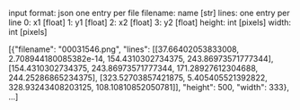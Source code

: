 input format:
json
one entry per file
    filename: name [str]
    lines: one entry per line
        0: x1 [float]
        1: y1 [float]
        2: x2 [float]
        3: y2 [float]
    height: int [pixels]
    width: int [pixels]

[{"filename": "00031546.png", "lines": [[37.66402053833008, 2.708944180085382e-14, 154.4310302734375, 243.86973571777344], [154.4310302734375, 243.86973571777344, 171.28927612304688, 244.25286865234375], [323.52703857421875, 5.405405521392822, 328.93243408203125, 108.10810852050781]], "height": 500, "width": 333}, ...]